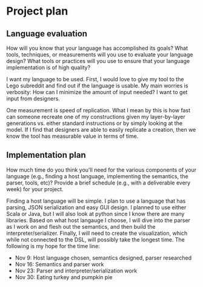 # Project plan

## Language evaluation
How will you know that your language has accomplished its goals? What tools, techniques, or measurements will you use to evaluate your language design? What tools or practices will you use to ensure that your language implementation is of high quality?

I want my language to be used. First, I would love to give my tool to the Lego subreddit and find out if the language is usable. My main worries is verbosity: How can I minimize the amount of input needed? I want to get input from designers.

One measurement is speed of replication. What I mean by this is how fast can someone recreate one of my constructions given my layer-by-layer generations vs. either standard instructions or by simply looking at the model. If I find that designers are able to easily replicate a creation, then we know the tool has measurable value in terms of time.

## Implementation plan
How much time do you think you'll need for the various components of your language (e.g., finding a host language, implementing the semantics, the parser, tools, etc)? Provide a brief schedule (e.g., with a deliverable every week) for your project.

Finding a host language will be simple. I plan to use a language that has parsing, JSON serialization and easy GUI design. I planned to use either Scala or Java, but I will also look at python since I know there are many libraries. Based on what host langauge I choose, I will dive into the parser as I work on and flesh out the semantics, and then build the interpreter/serializer. Finally, I will need to create the visualization, which while not connected to the DSL, will possibly take the longest time. The following is my hope for the time line:
* Nov 9: Host language chosen, semantics designed, parser researched
* Nov 16: Semantics and parser work
* Nov 23: Parser and interpreter/serialization work
* Nov 30: Eating turkey and pumpkin pie 
